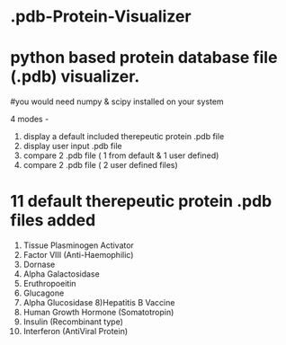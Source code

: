 # .pdb-Protein-Visualizer

# python based protein database file (.pdb) visualizer.

#you would need numpy & scipy installed on your system

4 modes -

1) display a default included therepeutic protein .pdb file
2) display user input .pdb file
3) compare 2 .pdb file ( 1 from default & 1 user defined)
3) compare 2 .pdb file ( 2 user defined files)



# 11 default therepeutic protein .pdb files added

 1) Tissue Plasminogen Activator 
 2) Factor VIII (Anti-Haemophilic) 
 3) Dornase
 4) Alpha Galactosidase 
 5) Eruthropoeitin 
 6) Glucagone 
 7) Alpha Glucosidase 
 8)Hepatitis B Vaccine 
 9) Human Growth Hormone (Somatotropin) 
 10) Insulin (Recombinant type) 
 11) Interferon (AntiViral Protein) 
